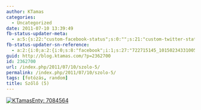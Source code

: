 ```yaml
---
author: KTamas
categories:
  - Uncategorized
date: 2011-07-10 13:39:49
fb-status-updater-meta:
  - a:5:{s:22:"custom-facebook-status";s:0:"";s:21:"custom-twitter-status";s:0:"";s:7:"fb-push";s:1:"1";s:7:"tw-push";s:1:"1";s:4:"push";s:1:"1";}
fb-status-updater-sn-reference:
  - a:2:{i:0;a:2:{i:0;s:8:"facebook";i:1;s:27:"722715145_10150234331005146";}i:1;a:2:{i:0;s:7:"twitter";i:1;s:17:"90022423646306304";}}
guid: http://blog.ktamas.com/?p=2362700
id: 2362700
url: /index.php/2011/07/10/szolo-5/
permalink: /index.php/2011/07/10/szolo-5/
tags: [fotózás, random]
title: Szőlő (5)
---
```


[<img src="http://img3.indafoto.hu/7/1/37531_a003d3c58568435ab3c440f97f1e953e/12325949_9f64e5d9d71c47fbdee506caa4548692_m.jpg" title="KTamasEnty: 7084564" alt="KTamasEnty: 7084564" border="0" />](http://indafoto.hu/ktamasenty/image/12325949-9f64e5d9/276039 "KTamasEnty: 7084564")
